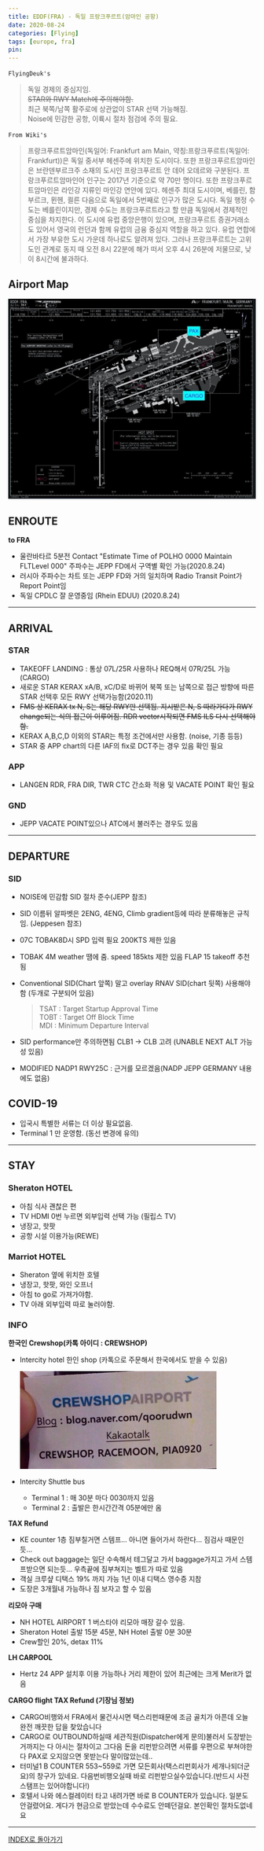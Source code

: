 ```yaml
---
title: EDDF(FRA) - 독일 프랑크푸르트(암마인 공항)
date: 2020-08-24
categories: [Flying]
tags: [europe, fra]
pin:
---
```


`FlyingDeuk's`
> 독일 경제의 중심지임. <br>
~~STAR와 RWY Match에 주의해야함.~~ <br>
최근 북쪽/남쪽 활주로에 상관없이 STAR 선택 가능해짐. <br>
Noise에 민감한 공항, 이륙시 절차 점검에 주의 필요. <br>

`From Wiki's`
>프랑크푸르트암마인(독일어: Frankfurt am Main, 약칭:프랑크푸르트(독일어: Frankfurt))은 독일 중서부 헤센주에 위치한 도시이다. 또한 프랑크푸르트암마인은 브란덴부르크주 소재의 도시인 프랑크푸르트 안 데어 오데르와 구분된다. 프랑크푸르트암마인어 인구는 2017년 기준으로 약 70만 명이다. 또한 프랑크푸르트암마인은 라인강 지류인 마인강 연안에 있다. 헤센주 최대 도시이며, 베를린, 함부르크, 뮌헨, 쾰른 다음으로 독일에서 5번째로 인구가 많은 도시다. 독일 행정 수도는 베를린이지만, 경제 수도는 프랑크푸르트라고 할 만큼 독일에서 경제적인 중심을 차지한다. 이 도시에 유럽 중앙은행이 있으며, 프랑크푸르트 증권거래소도 있어서 영국의 런던과 함께 유럽의 금융 중심지 역할을 하고 있다. 유럽 연합에서 가장 부유한 도시 가운데 하나로도 알려져 있다. 그러나 프랑크푸르트는 고위도인 관계로 동지 때 오전 8시 22분에 해가 떠서 오후 4시 26분에 저물므로, 낮이 8시간에 불과하다.

## Airport Map
![fra](/img/flying/airport/fra_ap.jpg)

## ENROUTE
**to FRA**
- 울란바타르 5분전 Contact "Estimate Time of POLHO 0000 Maintain FLTLevel 000" 주파수는 JEPP FD에서 구역별 확인 가능(2020.8.24)
- 러시아 주파수는 차트 또는 JEPP FD와 거의 일치하며 Radio Transit Point가 Report Point임
- 독일 CPDLC 잘 운영중임 (Rhein EDUU) (2020.8.24)

-----

## ARRIVAL
### STAR
- TAKEOFF LANDING : 통상 07L/25R 사용하나 REQ해서 07R/25L 가능(CARGO)
- 새로운 STAR KERAX xA/B, xC/D로 바뀌어 북쪽 또는 남쪽으로 접근 방향에 따른 STAR 선택후 모든 RWY 선택가능함(2020.11)
- ~~FMS 상 KERAX tx N, S는 해당 RWY만 선택됨. 지시받은 N, S 따라가다가 RWY change되는 식의 접근이 이루어짐. RDR vector시작되면 FMS ILS 다시 선택해야함.~~
- KERAX A,B,C,D 이외의 STAR는 특정 조건에서만 사용함. (noise, 기종 등등)
- STAR 중 APP chart의 다른 IAF의 fix로 DCT주는 경우 있음 확인 필요

### APP
- LANGEN RDR, FRA DIR, TWR CTC 간소화 적용 및 VACATE POINT 확인 필요

### GND
- JEPP VACATE POINT있으나 ATC에서 불러주는 경우도 있음

-------

## DEPARTURE
### SID
- NOISE에 민감함 SID 절차 준수(JEPP 참조)
- SID 이름뒤 알파벳은 2ENG, 4ENG, Climb gradient등에 따라 분류해놓은 규칙임. (Jeppesen 참조)
- 07C TOBAK8D시 SPD 입력 필요 200KTS 제한 있음
- TOBAK 4M weather 땜에 줌. speed 185kts 제한 있음 FLAP 15 takeoff 추천됨
- Conventional SID(Chart 앞쪽) 말고 overlay RNAV SID(chart 뒷쪽) 사용해야함 (두개로 구분되어 있음)
	> TSAT : Target Startup Approval Time <br>
  TOBT : Target Off Block Time <br>
  MDI : Minimum Departure Interval

- SID performance만 주의하면됨 CLB1 -> CLB 고려 (UNABLE NEXT ALT 가능성 있음)
- MODIFIED NADP1 RWY25C : 근거를 모르겠음(NADP JEPP GERMANY 내용에도 없음)


## COVID-19
- 입국시 특별한 서류는 더 이상 필요없음.
- Terminal 1 만 운영함. (동선 변경에 유의)

--------

## STAY
### Sheraton HOTEL
- 아침 식사 괜찮은 편
- TV HDMI 0번 누르면 외부입력 선택 가능 (필립스 TV)
- 냉장고, 핫팟
- 공항 시설 이용가능(REWE)

### Marriot HOTEL
- Sheraton 옆에 위치한 호텔
- 냉장고, 핫팟, 와인 오프너
- 아침 to go로 가져가야함.
- TV 아래 외부입력 따로 눌러야함.

### INFO
**한국인 Crewshop(카톡 아이디 : CREWSHOP)**
- Intercity hotel 한인 shop (카톡으로 주문해서 한국에서도 받을 수 있음)

  ![fra](/img/flying/airport/fra_info.jpg)

- Intercity Shuttle bus
  - Terminal 1 : 매 30분 마다 0030까지 있음
  - Terminal 2 : 출발은 한시간간격 05분에만 옴

**TAX Refund**
- KE counter 1층 짐부칠거면 스템프... 아니면 들어가서 하란다... 짐검사 때문인듯…
- Check out baggage는 일단 수속해서 테그달고 가서 baggage가지고 가서 스템프받으면 되는듯… 우측끝에 짐부쳐지는 벨트가 따로 있음
- 객실 크루샾 디택스 19% 까지 가능 1년 이내 디택스 영수증 지참
- 도장은 3개월내 가능하나 짐 보자고 할 수 있음

**리모아 구매**
- NH HOTEL AIRPORT 1 버스타야 리모아 매장 갈수 있음.
- Sheraton Hotel 출발 15분 45분, NH Hotel 출발 0분 30분
- Crew할인 20%, detax 11%

**LH CARPOOL**
- Hertz 24 APP 설치후 이용 가능하나 거리 제한이 있어 최근에는 크게 Merit가 없음

**CARGO flight TAX Refund (기장님 정보)**
- CARGO비행와서 FRA에서 물건사시면 택스리펀때문에 조금 골치가 아픈데 오늘 완전 깨끗한 답을 찾았습니다
- CARGO로 OUTBOUND하실때 세관직원(Dispatcher에게 문의)불러서 도장받는거까지는 다 아시는 절차이고 그다음 돈을 리펀받으려면 서류를 우편으로 부쳐야한다 PAX로 오지않으면 못받는다 말이많았는데..
- 터미널1 B COUNTER 553~559로 가면 모든회사(택스리펀회사가 세개나되더군요)의 창구가 있네요. 다음번비행오실때 바로 리펀받으실수있습니다.(반드시 사전 스탬프는 있어야합니다!)
- 호텔서 나와 에스컬레이터 타고 내려가면 바로 B COUNTER가 있습니다. 일분도 안걸렸어요. 게다가 현금으로 받았는데 수수료도 안떼던걸요. 본인확인 절차도없네요

----

[INDEX로 돌아가기](/posts/EuropeRusia/)

